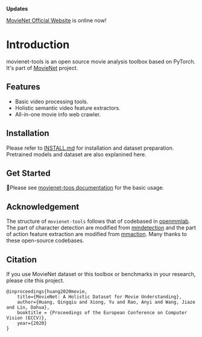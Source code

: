 **Updates**

[MovieNet Official Website](http://movienet.site/) is online now!

# Introduction
movienet-tools is an open source movie analysis toolbox based on PyTorch.
It's part of [MovieNet](#!) project.

## Features
- Basic video processing tools.
- Holistic semantic video feature extractors.
- All-in-one movie info web crawler.

## Installation
Please refer to [INSTALL.md](docs/INSTALL.md) for installation and dataset preparation. Pretrained models and dataset are also explanined here.

## Get Started
🥳Please see [movienet-toos documentation](http://movienet.site/docs) for the basic usage.

## Acknowledgement
The structure of ``movienet-tools`` follows that of codebased in [openmmlab](https://github.com/open-mmlab).
The part of character detection are modified from [mmdetection](https://github.com/open-mmlab/mmdetection)
and the part of action feature extraction are modified from [mmaction](https://github.com/open-mmlab/mmaction).
Many thanks to these open-source codebases.

## Citation
If you use MovieNet dataset or this toolbox or benchmarks in your research, please cite this project.
```
@inproceedings{huang2020movie,
	title={MovieNet: A Holistic Dataset for Movie Understanding},
	author={Huang, Qingqiu and Xiong, Yu and Rao, Anyi and Wang, Jiaze and Lin, Dahua},
	booktitle = {Proceedings of the European Conference on Computer Vision (ECCV)}, 
	year={2020}
}
```
